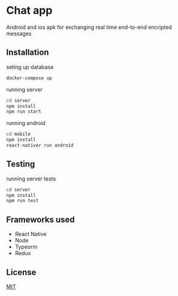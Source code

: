 # Chat app

Android and ios apk for exchanging real time end-to-end encripted messages

## Installation

seting up database

```bash
docker-compose up
```

running server

```bash
cd server
npm install
npm run start
```

running android

```bash
cd mobile
npm install
react-nativer run android
```

## Testing

running server tests

```bash
cd server
npm install
npm run test
```

## Frameworks used 
- React Native
- Node
- Typeorm
- Redux

## License
[MIT](https://choosealicense.com/licenses/mit/)
